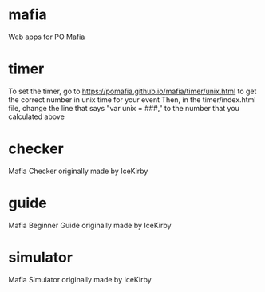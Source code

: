 # mafia
Web apps for PO Mafia

# timer
To set the timer, go to https://pomafia.github.io/mafia/timer/unix.html to get the correct number in unix time for your event
Then, in the timer/index.html file, change the line that says "var unix = ###," to the number that you calculated above

# checker
Mafia Checker originally made by IceKirby

# guide
Mafia Beginner Guide originally made by IceKirby

# simulator
Mafia Simulator originally made by IceKirby
